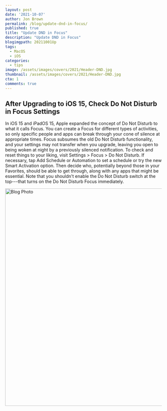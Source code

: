 ```yaml
---
layout: post
date: '2021-10-07'
author: Jon Brown
permalink: /blog/update-dnd-in-focus/
published: true
title: "Update DND in Focus"
description: "Update DND in Focus"
blogimgpath: 20211001Up
tags:
  - MacOS
  - iOS
categories:
  - tips
image: /assets/images/covers/2021/Header-DND.jpg
thumbnail: /assets/images/covers/2021/Header-DND.jpg
cta: 1
comments: true
---
```

## After Upgrading to iOS 15, Check Do Not Disturb in Focus Settings

In iOS 15 and iPadOS 15, Apple expanded the concept of Do Not Disturb to
what it calls Focus. You can create a Focus for different types of
activities, so only specific people and apps can break through your cone
of silence at appropriate times. Focus subsumes the old Do Not Disturb
functionality, and your settings may not transfer when you upgrade,
leaving you open to being woken at night by a previously silenced
notification. To check and reset things to your liking, visit Settings > Focus > Do Not Disturb. If necessary, tap Add Schedule or Automation
to set a schedule or try the new Smart Activation option. Then decide
who, potentially beyond those in your Favorites, should be able to get
through, along with any apps that might be essential. Note that you
shouldn't enable the Do Not Disturb switch at the top---that turns on
the Do Not Disturb Focus immediately.

<img alt="Blog Photo" src="{{ site.site_cdn }}/assets/images/blog/2021/20211001Up/image2.jpg" class="img-fluid rounded m-2" width="700" />